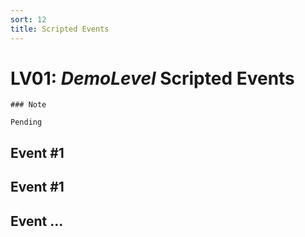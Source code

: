 ```yaml
---
sort: 12
title: Scripted Events
---
```


# LV01: *DemoLevel* Scripted Events

```note
### Note

Pending
```

## Event #1

## Event #1

## Event ...

